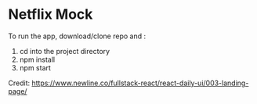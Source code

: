 # Netflix Mock

To run the app, download/clone repo and :
1. cd into the project directory
2. npm install
3. npm start

Credit: https://www.newline.co/fullstack-react/react-daily-ui/003-landing-page/
